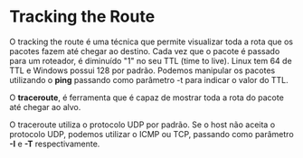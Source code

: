 # Tracking the Route

O tracking the route é uma técnica que permite visualizar toda a rota que os pacotes fazem até chegar ao destino. Cada vez que o pacote é passado para um roteador, é diminuído "1" no seu TTL (time to live). Linux tem 64 de TTL e Windows possui 128 por padrão. Podemos manipular os pacotes utilizando o **ping** passando como parâmetro -t para indicar o valor do TTL.


O **traceroute**, é ferramenta que é capaz de mostrar toda a rota do pacote até chegar ao alvo.

O traceroute utiliza o protocolo UDP por padrão. Se o host não aceita o protocolo UDP, podemos utilizar o ICMP ou TCP, passando como parâmetro **-I** e **-T** respectivamente.
